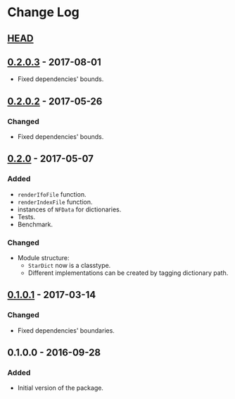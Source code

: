 # Change Log

## [HEAD]

## [0.2.0.3] - 2017-08-01
- Fixed dependencies' bounds.

## [0.2.0.2] - 2017-05-26
### Changed
- Fixed dependencies' bounds.

## [0.2.0] - 2017-05-07
### Added
- `renderIfoFile` function.
- `renderIndexFile` function.
- instances of `NFData` for dictionaries.
- Tests.
- Benchmark.

### Changed
- Module structure:
  * `StarDict` now is a classtype.
  * Different implementations can be created by tagging dictionary path.

## [0.1.0.1] - 2017-03-14
### Changed
- Fixed dependencies' boundaries.

## 0.1.0.0   - 2016-09-28
### Added
- Initial version of the package.


[HEAD]:    ../../compare/v0.2.0.3...HEAD
[0.2.0.3]: ../../compare/v0.2.0.2...v0.2.0.3
[0.2.0.2]: ../../compare/v0.2.0...v0.2.0.2
[0.2.0]:   ../../compare/v0.1.0.1...v0.2.0
[0.1.0.1]: ../../compare/v0.1.0.0...v0.1.0.1
